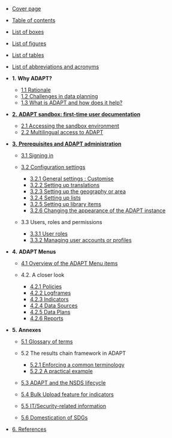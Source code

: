 - [Cover page](/)
- [Table of contents](table-of-contents.md)
- [List of boxes](list-of-boxes.md)
- [List of figures](list-of-figures.md)
- [List of tables](list-of-tables.md)
- [List of abbreviations and acronyms](list-of-abbreviations.md)

- **1.** **Why ADAPT?**

  - [1.1 Rationale](1_1.md)
  - [1.2 Challenges in data planning](1_2.md)
  - [1.3 What is ADAPT and how does it help?](1_3.md)

- [**2.** **ADAPT sandbox: first-time user documentation**](2.md)

  - [2.1 Accessing the sandbox environment](2_1.md)
  - [2.2 Multilingual access to ADAPT](2_2.md)

- [**3.** **Prerequisites and ADAPT administration**](3.md)

  - [3.1 Signing in](3_1.md)
  - [3.2 Configuration settings](3_2.md)
	
  	- [3.2.1 General settings : Customise](3_2_1.md)
	- [3.2.2 Setting up translations](3_2_2.md)
	- [3.2.3 Setting up the geography or area](3_2_3.md)
	- [3.2.4 Setting up lists](3_2_4.md)
	- [3.2.5 Setting up library items](3_2_5.md)
	- [3.2.6 Changing the appearance of the ADAPT instance](3_2_6.md)

  - 3.3 Users, roles and permissions
	
	- [3.3.1 User roles](3_3_1.md)
	- [3.3.2 Managing user accounts or profiles](3_3_2.md)

- **4.** **ADAPT Menus**

  - [4.1 Overview of the ADAPT Menu items](4_1.md)
  - 4.2. A closer look

	- [4.2.1 Policies](4_2_1.md)
	- [4.2.2 Logframes](4_2_2.md)
	- [4.2.3 Indicators](4_2_3.md)
	- [4.2.4 Data Sources](4_2_4.md)
	- [4.2.5 Data Plans](4_2_5.md)
	- [4.2.6 Reports](4_2_6.md)

- **5.** **Annexes**

  - [5.1 Glossary of terms](5_1.md)
  - 5.2 The results chain framework in ADAPT

	- [5.2.1 Enforcing a common terminology](5_2_1.md)
	- [5.2.2 A practical example](5_2_2.md)

  - [5.3 ADAPT and the NSDS lifecycle](5_3.md)
  - [5.4 Bulk Upload feature for indicators](5_4.md)
  - [5.5 IT/Security-related information](5_5.md)
  - [5.6 Domestication of SDGs](5_6.md)

- [6. References](6.md)
